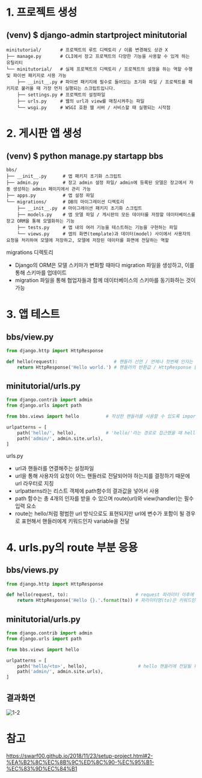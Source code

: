 # 1. 프로젝트 생성 
## (venv) $ django-admin startproject minitutorial
~~~
minitutorial/       # 프로젝트의 루트 디렉토리 / 이름 변경해도 상관 X
├── manage.py       # CLI에서 장고 프로젝트의 다양한 기능을 사용할 수 있게 하는 유틸리티
└── minitutorial/   # 실제 프로젝트의 디렉토리 / 프로젝트의 설정을 하는 역할 수행 및 파이썬 패키지로 사용 가능
    ├── __init__.py # 파이썬 패키지에 필수로 들어있는 초기화 파일 / 프로젝트를 패키지로 불러올 때 가장 먼저 실행되는 스크립트입니다.
    ├── settings.py # 프로젝트의 설정파일
    ├── urls.py     # 웹의 url과 view를 매칭시켜주는 파일
    └── wsgi.py     # WSGI 호환 웹 서버 / 서비스할 때 실행되는 시작점
~~~  

# 2. 게시판 앱 생성
## (venv) $ python manage.py startapp bbs
~~~
bbs/
├── __init__.py      # 앱 패키지 초기화 스크립트
├── admin.py         # 장고 admin 설정 파일/ admin에 등록된 모델은 장고에서 자동 생성하는 admin 페이지에서 관리 가능
├── apps.py          # 앱 설정 파일
└── migrations/      # DB의 마이그레이션 디렉토리
    ├── __init__.py  # 마이그레이션 패키지 초기화 스크립트
    ├── models.py    # 앱 모델 파일 / 게시판의 모든 데이터를 저장할 데이터베이스를 장고 ORM을 통해 모델화하는 기능
    ├── tests.py     # 앱 내의 여러 기능을 테스트하는 기능을 구현하는 파일
    └── views.py     # 앱의 화면(template)과 데이터(model) 사이에서 사용자의 요청을 처리하여 모델에 저장하고, 모델에 저장된 데이터를 화면에 전달하는 역할
~~~  
migrations 디렉토리  
- Django의 ORM은 모델 스키마가 변화할 때마다 migration 파일을 생성하고, 이를 통해 스키마를 업데이트  
- migration 파일을 통해 협업자들과 함께 데이터베이스의 스키마를 동기화하는 것이 가능  

# 3. 앱 테스트
## bbs/view.py
~~~python
from django.http import HttpResponse

def hello(request):                     # 핸들러 선언 / 언제나 첫번째 인자는 request 객체
    return HttpResponse('Hello world.') # 핸들러의 반환값 / HttpResponse 함수를 통해 문자열을 반환
~~~
## minitutorial/urls.py
~~~python
from django.contrib import admin
from django.urls import path

from bbs.views import hello          # 작성한 핸들러를 사용할 수 있도록 import

urlpatterns = [
    path('hello/', hello),           # 'hello/'라는 경로로 접근했을 때 hello 핸들러가 호출
    path('admin/', admin.site.urls),
]
~~~
urls.py
- url과 핸들러를 연결해주는 설정파일  
- url을 통해 사용자의 요청이 어느 핸들러로 전달되어야 하는지를 결정하기 때문에 url 라우터로 지칭  
- urlpatterns라는 리스트 객체에 path함수의 결과값을 넣어서 사용  
- path 함수는 총 4개의 인자를 받을 수 있으며 route(url)와 view(handler)는 필수 입력 요소  
- route는 hello/처럼 평범한 url 방식으로도 표현되지만 url에 변수가 포함이 될 경우 <variable> 로 표현해서 핸들러에게 키워드인자 variable을 전달  

# 4. urls.py의 route 부분 응용
## bbs/views.py
~~~python
from django.http import HttpResponse

def hello(request, to):                         # request 파라미터 이후에 url패턴을 통해 전달받을 파라미터를 선언(to)
    return HttpResponse('Hello {}.'.format(to)) # 파라미터명(to)은 키워드인자이므로 url패턴에서 사용된 변수명(to)과 동일
~~~
## minitutorial/urls.py
~~~python
from django.contrib import admin
from django.urls import path

from bbs.views import hello

urlpatterns = [
    path('hello/<to>', hello),                   # hello 핸들러에 전달될 파라미터명과 동일(to)
    path('admin/', admin.site.urls),
]
~~~
## 결과화면
![1-2](https://user-images.githubusercontent.com/48504392/71462209-efb04980-27f5-11ea-9fb5-e7f8e8438642.png)  

# 참고  
https://swarf00.github.io/2018/11/23/setup-project.html#2-%EA%B2%8C%EC%8B%9C%ED%8C%90-%EC%95%B1-%EC%83%9D%EC%84%B1
